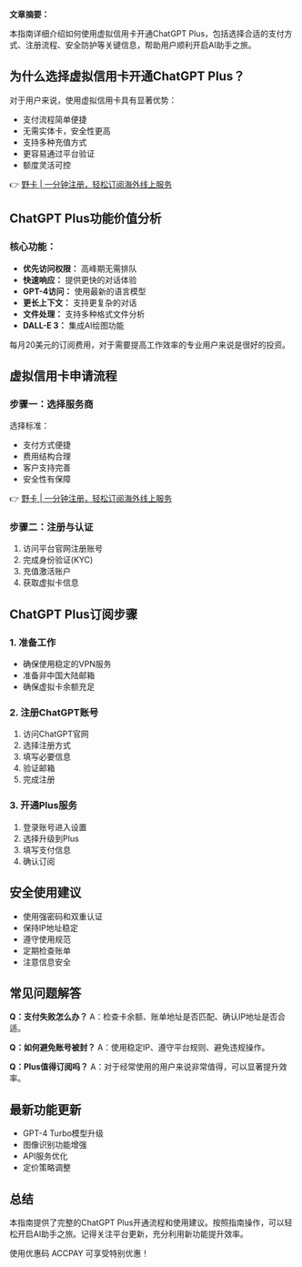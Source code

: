 **文章摘要：**

本指南详细介绍如何使用虚拟信用卡开通ChatGPT Plus，包括选择合适的支付方式、注册流程、安全防护等关键信息，帮助用户顺利开启AI助手之旅。

## 为什么选择虚拟信用卡开通ChatGPT Plus？

对于用户来说，使用虚拟信用卡具有显著优势：

* 支付流程简单便捷
* 无需实体卡，安全性更高
* 支持多种充值方式
* 更容易通过平台验证
* 额度灵活可控

👉 [野卡 | 一分钟注册，轻松订阅海外线上服务](https://bit.ly/bewildcard)

## ChatGPT Plus功能价值分析

### 核心功能：

* **优先访问权限：** 高峰期无需排队
* **快速响应：** 提供更快的对话体验
* **GPT-4访问：** 使用最新的语言模型
* **更长上下文：** 支持更复杂的对话
* **文件处理：** 支持多种格式文件分析
* **DALL-E 3：** 集成AI绘图功能

每月20美元的订阅费用，对于需要提高工作效率的专业用户来说是很好的投资。

## 虚拟信用卡申请流程

### 步骤一：选择服务商

选择标准：
* 支付方式便捷
* 费用结构合理
* 客户支持完善
* 安全性有保障

👉 [野卡 | 一分钟注册，轻松订阅海外线上服务](https://bit.ly/bewildcard)

### 步骤二：注册与认证

1. 访问平台官网注册账号
2. 完成身份验证(KYC)
3. 充值激活账户
4. 获取虚拟卡信息

## ChatGPT Plus订阅步骤

### 1. 准备工作

* 确保使用稳定的VPN服务
* 准备非中国大陆邮箱
* 确保虚拟卡余额充足

### 2. 注册ChatGPT账号

1. 访问ChatGPT官网
2. 选择注册方式
3. 填写必要信息
4. 验证邮箱
5. 完成注册

### 3. 开通Plus服务

1. 登录账号进入设置
2. 选择升级到Plus
3. 填写支付信息
4. 确认订阅

## 安全使用建议

* 使用强密码和双重认证
* 保持IP地址稳定
* 遵守使用规范
* 定期检查账单
* 注意信息安全

## 常见问题解答

**Q：支付失败怎么办？**
A：检查卡余额、账单地址是否匹配、确认IP地址是否合适。

**Q：如何避免账号被封？**
A：使用稳定IP、遵守平台规则、避免违规操作。

**Q：Plus值得订阅吗？**
A：对于经常使用的用户来说非常值得，可以显著提升效率。

## 最新功能更新

* GPT-4 Turbo模型升级
* 图像识别功能增强
* API服务优化
* 定价策略调整

## 总结

本指南提供了完整的ChatGPT Plus开通流程和使用建议。按照指南操作，可以轻松开启AI助手之旅。记得关注平台更新，充分利用新功能提升效率。

使用优惠码 ACCPAY 可享受特别优惠！